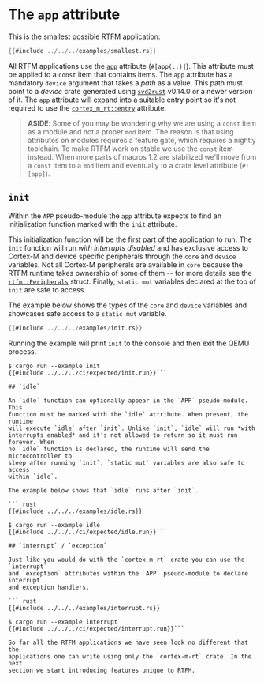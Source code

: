 # The `app` attribute

This is the smallest possible RTFM application:

``` rust
{{#include ../../../examples/smallest.rs}}
```

All RTFM applications use the [`app`] attribute (`#[app(..)]`). This attribute
must be applied to a `const` item that contains items. The `app` attribute has
a mandatory `device` argument that takes a *path* as a value. This path must
point to a *device* crate generated using [`svd2rust`] v0.14.0 or a newer
version of it. The `app` attribute will expand into a suitable entry point so
it's not required to use the [`cortex_m_rt::entry`] attribute.

[`app`]: ../../api/cortex_m_rtfm_macros/attr.app.html
[`svd2rust`]: https://crates.io/crates/svd2rust
[`cortex_m_rt::entry`]: ../../api/cortex_m_rt_macros/attr.entry.html

> **ASIDE**: Some of you may be wondering why we are using a `const` item as a
> module and not a proper `mod` item. The reason is that using attributes on
> modules requires a feature gate, which requires a nightly toolchain. To make
> RTFM work on stable we use the `const` item instead. When more parts of macros
> 1.2 are stabilized we'll move from a `const` item to a `mod` item and
> eventually to a crate level attribute (`#![app]`).

## `init`

Within the `APP` pseudo-module the `app` attribute expects to find an
initialization function marked with the `init` attribute.

This initialization function will be the first part of the application to run.
The `init` function will run *with interrupts disabled* and has exclusive access
to Cortex-M and device specific peripherals through the `core` and `device`
variables. Not all Cortex-M peripherals are available in `core` because the
RTFM runtime takes ownership of some of them -- for more details see the
[`rtfm::Peripherals`] struct. Finally, `static mut` variables declared at the
top of `init` are safe to access.

[`rtfm::Peripherals`]: ../../api/rtfm/struct.Peripherals.html

The example below shows the types of the `core` and `device` variables and
showcases safe access to a `static mut` variable.

``` rust
{{#include ../../../examples/init.rs}}
```

Running the example will print `init` to the console and then exit the QEMU
process.

```  console
$ cargo run --example init
{{#include ../../../ci/expected/init.run}}```

## `idle`

An `idle` function can optionally appear in the `APP` pseudo-module. This
function must be marked with the `idle` attribute. When present, the runtime
will execute `idle` after `init`. Unlike `init`, `idle` will run *with
interrupts enabled* and it's not allowed to return so it must run forever. When
no `idle` function is declared, the runtime will send the microcontroller to
sleep after running `init`. `static mut` variables are also safe to access
within `idle`.

The example below shows that `idle` runs after `init`.

``` rust
{{#include ../../../examples/idle.rs}}
```

``` console
$ cargo run --example idle
{{#include ../../../ci/expected/idle.run}}```

## `interrupt` / `exception`

Just like you would do with the `cortex_m_rt` crate you can use the `interrupt`
and `exception` attributes within the `APP` pseudo-module to declare interrupt
and exception handlers.

``` rust
{{#include ../../../examples/interrupt.rs}}
```

``` console
$ cargo run --example interrupt
{{#include ../../../ci/expected/interrupt.run}}```

So far all the RTFM applications we have seen look no different that the
applications one can write using only the `cortex-m-rt` crate. In the next
section we start introducing features unique to RTFM.
